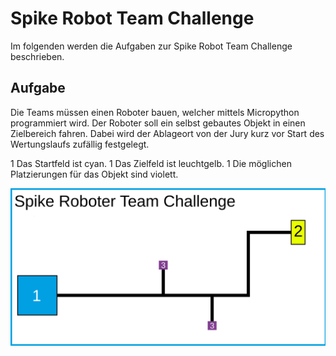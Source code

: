 # Spike Robot Team Challenge

Im folgenden werden die Aufgaben zur Spike Robot Team Challenge beschrieben.

## Aufgabe

Die Teams müssen einen Roboter bauen, welcher mittels Micropython programmiert wird. Der Roboter soll ein selbst gebautes Objekt in einen Zielbereich fahren. Dabei wird der Ablageort von der Jury kurz vor Start des Wertungslaufs zufällig festgelegt.

1 Das Startfeld ist cyan.
1 Das Zielfeld ist leuchtgelb.
1 Die möglichen Platzierungen für das Objekt sind violett.

![Spielfeld](img/Spielfeld.svg)